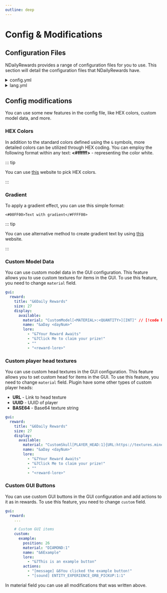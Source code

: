 ```yaml
---
outline: deep
---
```


# Config & Modifications
## Configuration Files
NDailyRewards provides a range of configuration files for you to use. This section will detail the configuration files that NDailyRewards have.

<details>
<summary>config.yml</summary>

```yaml
# ███╗░░██╗██████╗░░█████╗░██╗██╗░░░░░██╗░░░██╗██████╗░███████╗░██╗░░░░░░░██╗░█████╗░██████╗░██████╗░░██████╗
# ████╗░██║██╔══██╗██╔══██╗██║██║░░░░░╚██╗░██╔╝██╔══██╗██╔════╝░██║░░██╗░░██║██╔══██╗██╔══██╗██╔══██╗██╔════╝
# ██╔██╗██║██║░░██║███████║██║██║░░░░░░╚████╔╝░██████╔╝█████╗░░░╚██╗████╗██╔╝███████║██████╔╝██║░░██║╚█████╗░
# ██║╚████║██║░░██║██╔══██║██║██║░░░░░░░╚██╔╝░░██╔══██╗██╔══╝░░░░████╔═████║░██╔══██║██╔══██╗██║░░██║░╚═══██╗
# ██║░╚███║██████╔╝██║░░██║██║███████╗░░░██║░░░██║░░██║███████╗░░╚██╔╝░╚██╔╝░██║░░██║██║░░██║██████╔╝██████╔╝
# ╚═╝░░╚══╝╚═════╝░╚═╝░░╚═╝╚═╝╚══════╝░░░╚═╝░░░╚═╝░░╚═╝╚══════╝░░░╚═╝░░░╚═╝░░╚═╝░░╚═╝╚═╝░░╚═╝╚═════╝░╚═════╝░

# Discord server: https://discord.gg/p7cxhw7E2M
# Modrinth: https://modrinth.com/plugin/ndailyrewards

# General settings
check-updates: true

# Database configuration
database:
  # Select here the database you want to use
  # The following databases are supported:
  #  - sqlite - (default) stores all data in a local file
  #  - mariadb - allows using a remote database
  type: sqlite

  # SQLite configuration
  sqlite:
    file: "ndailyrewards.db"
  # MariaDB configuration
  mariadb:
    jdbc: "jdbc:mariadb://localhost:3306/ndailyrewards"
    username: "root"
    password: "password"

  # Advanced configuration for Database (do not touch unless you know what you are doing)
  # Comment out any data source property to disable setting it.
  cachePrepStmts: true
  prepStmtCacheSize: 250
  prepStmtCacheSqlLimit: 2048
  useServerPrepStmts: true
  useLocalSessionState: true
  rewriteBatchedStatements: true
  cacheResultSetMetadata: true
  cacheServerConfiguration: true
  elideSetAutoCommits: true
  maintainTimeStats: false

# Player events
events:
  # Whether a reward should automatically claim when a player joins (if available)
  auto-claim-reward: false
  # Delay in seconds before the reward is automatically claimed
  auto-claim-delay: 10
  # When player joins the server, should plugin open the reward GUI?
  open-gui-when-available: false
  # When player joins the server, should plugin notify player about available rewards?
  notify-when-available: true

# Rewards configuration
rewards:
  # When a player reaches the day limit, should it reset to the first day?
  reset-when-all-claimed: true
  # When player joins server for the first time, should the reward be available?
  first-join-reward: false
  # Specify how many days the player has to wait to claim the reward again (in hours)
  cooldown: 24
  # Should next day unlock after midnight?
  unlock-after-midnight: false
  # Available actions:
  # [console] - entered statement will be executed from console
  # [player] - statement performed as player command execution
  # [message] - messages the player with specified text
  # [actionbar] - shows the text in actionbar for the player
  # [title] - sends primary title with entered text
  # [subtitle] - sends secondary title with entered text
  # [sound] - plays specified sound for the player (sound:volume:pitch)
  # [permission] {ndailyrewards.permission} - checks if player has permission
  # [luck] {0-100} - executes the statement with a specified chance (0-100)
  # [permluck] {ndailyrewards.permission:0-100} - executes the statement with a specified chance (0-100) if player has permission
  # [close] - closes the inventory for the player
  # You can also use PlaceholderAPI placeholders (requires PlaceholderAPI plugin)
  # Note: First slot in inventory is 0, not 1
  days:
    '1':
      position: 10
      lore:
        - "&7&lRewards:"
        - "&6- &e1x &6Diamond"
      actions:
        - "[console] give <player> diamond 1"
        - "[message] &6You have claimed your reward!"
        - "[sound] ENTITY_EXPERIENCE_ORB_PICKUP:1:1"
    '2':
      position: 11
      lore:
        - "&7&lRewards:"
        - "&6- &e2x &6Diamond"
      actions:
        - "[console] give <player> diamond 2"
        - "[message] &6You have claimed your reward!"
        - "[sound] ENTITY_EXPERIENCE_ORB_PICKUP:1:1"
    '3':
      position: 12
      lore:
        - "&7&lRewards:"
        - "&6- &e3x &6Diamond"
      actions:
        - "[console] give <player> diamond 3"
        - "[message] &6You have claimed your reward!"
        - "[sound] ENTITY_EXPERIENCE_ORB_PICKUP:1:1"
    '4':
      position: 13
      lore:
        - "&7&lRewards:"
        - "&6- &e4x &6Diamond"
      actions:
        - "[console] give <player> diamond 4"
        - "[message] &6You have claimed your reward!"
        - "[sound] ENTITY_EXPERIENCE_ORB_PICKUP:1:1"
    '5':
      position: 14
      lore:
        - "&7&lRewards:"
        - "&6- &e5x &6Diamond"
      actions:
        - "[console] give <player> diamond 5"
        - "[message] &6You have claimed your reward!"
        - "[sound] ENTITY_EXPERIENCE_ORB_PICKUP:1:1"
    '6':
      position: 15
      lore:
        - "&7&lRewards:"
        - "&6- &e6x &6Diamond"
      actions:
        - "[console] give <player> diamond 6"
        - "[message] &6You have claimed your reward!"
        - "[sound] ENTITY_EXPERIENCE_ORB_PICKUP:1:1"
    '7':
      position: 16
      lore:
        - "&7&lRewards:"
        - "&6- &e7x &6Diamond"
      actions:
        - "[console] give <player> diamond 7"
        - "[message] &6You have claimed your reward!"
        - "[sound] ENTITY_EXPERIENCE_ORB_PICKUP:1:1"

gui:
  reward:
    title: "&6Daily Rewards"
    size: 27
    display:
      available:
        material: "EMERALD_BLOCK:1"
        name: "&aDay <dayNum>"
        lore:
          - "&7Your Reward Awaits"
          - "&7Click Me to claim your prize!"
          - ""
          - "<reward-lore>"
      claimed:
        material: "COAL_BLOCK:1"
        name: "&aDay <dayNum>"
        lore:
          - "&7You have claimed this reward"
          - ""
          - "<reward-lore>"
      next:
        material: "COAL_BLOCK:1"
        name: "&aDay <dayNum>"
        lore:
          - "&7Your Reward Will Be Here Soon"
          - "&7Wait <time-left>"
          - ""
          - "<reward-lore>"
      unavailable:
        material: "BARRIER:1"
        name: "&aDay <dayNum>"
        lore:
          - "&7You have not reached this day yet"
          - ""
          - "<reward-lore>"
      filler:
        enable: true
        material: "GRAY_STAINED_GLASS_PANE:1"
        name: "&7"
        lore: [ ]

    # Custom GUI items
    custom: [ ]

sound:
  open:
    enabled: true
    type: "BLOCK_BARREL_OPEN:1:1"
```

</details>

<details>
<summary>lang.yml</summary>

```yaml
#  -------------------------------------
# |    NDailyRewards Messages Config    |
#  -------------------------------------
# You can change all messages in this file, but don't change the keys
# NDailyRewards supports HEX colors, and you can combine it with default Minecraft colors codes

prefix: "&6[&eNDailyRewards&6] &7"
no-permission: "&cYou don't have permission to do that!"
not-player: "&cYou must be a player to do that!"
player-not-found: "&cPlayer not found!"
invalid-syntax: "&cInvalid syntax! Use &f/reward help &cto see available commands"

commands:
  help:
    - "&6List of available commands:"
    - "&f/reward &7- Opens rewards menu"
    - "&f/reward claim &7- Claim latest reward without opening the menu"
    - "&f/reward help &7- Show this message"
    - "&f/reward reload &7- Reloads plugin"
    - "&f/reward setday <player> <day> &7- Set player's day"
    - "&f/reward version &7- Show plugin version"
  reload: "&aPlugin reloaded!"
  setday: "&aSet &e<player> &acurrent day to &e<day>"

events:
  notify-when-available: "&6You have available rewards! Use &f/reward &6to open the menu"

claim:
  already-claimed: "&cYou have already claimed this reward"
  available-soon: "&cThis reward will be available soon"
  not-available: "&cYou can't claim this reward yet"
```

</details>

## Config modifications
You can use some new features in the config file, like HEX colors, custom model data, and more.

### HEX Colors
In addition to the standard colors defined using the `&` symbols, more detailed colors can be utilized through HEX coding. You can employ the following format within any text: **<#ffffff>** - representing the color white.

::: tip

You can use [this](https://colorpicker.me) website to pick HEX colors.

:::

### Gradient
To apply a gradient effect, you can use this simple format: 

`<#00FF00>Text with gradient</#FFFF00>`

::: tip

You can use alternative method to create gradient text by using [this](https://www.birdflop.com/resources/rgb/) website.

:::

### Custom Model Data
You can use custom model data in the GUI configuration. This feature allows you to use custom textures for items in the GUI. To use this feature, you need to change `material` field. 

```yaml
gui:
  reward:
    title: "&6Daily Rewards"
    size: 27
    display:
      available:
        material: "CustomModel[<MATERIAL>:<QUANTITY>][INT]" // [!code highlight]
        name: "&aDay <dayNum>"
        lore:
          - "&7Your Reward Awaits"
          - "&7Click Me to claim your prize!"
          - ""
          - "<reward-lore>"
```

### Custom player head textures
You can use custom head textures in the GUI configuration. This feature allows you to set custom head for items in the GUI. To use this feature, you need to change `material` field. Plugin have some other types of custom player heads:
- **URL** - Link to head texture
- **UUID** - UUID of player
- **BASE64** - Base64 texture string

```yaml
gui:
  reward:
    title: "&6Daily Rewards"
    size: 27
    display:
      available:
        material: "CustomSkull[PLAYER_HEAD:1]{URL:https://textures.minecraft.net/texture/dba489a53d9465f33836355ad09c22d5d2593e61bfab45fc19062a751c4005a2}" // [!code highlight]
        name: "&aDay <dayNum>"
        lore:
          - "&7Your Reward Awaits"
          - "&7Click Me to claim your prize!"
          - ""
          - "<reward-lore>"
```

### Custom GUI Buttons
You can use custom GUI buttons in the GUI configuration and add actions to it as in rewards. To use this feature, you need to change `custom` field. 

```yaml
gui:
  reward:
    ...

    # Custom GUI items
    custom:
      example:
        position: 26
        material: "DIAMOND:1"
        name: "&6Example"
        lore:
          - "&7This is an example button"
        actions:
          - "[message] &6You clicked the example button!"
          - "[sound] ENTITY_EXPERIENCE_ORB_PICKUP:1:1"
```

In material field you can use all modifications that was written above.